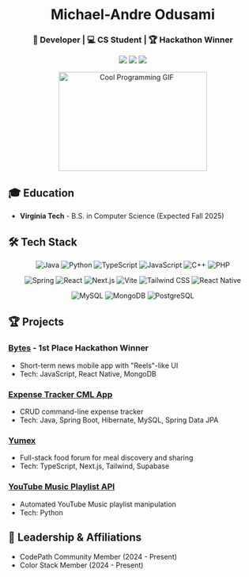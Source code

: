 <div align="center">

# Michael-Andre Odusami

### 🚀 Developer | 💻 CS Student | 🏆 Hackathon Winner

[<img src="https://img.shields.io/badge/LinkedIn-0077B5?style=for-the-badge&logo=linkedin&logoColor=white" />](https://www.linkedin.com/in/odusami03/)
[<img src="https://img.shields.io/badge/GitHub-100000?style=for-the-badge&logo=github&logoColor=white" />](https://github.com/modusami)
[<img src="https://img.shields.io/badge/Email-D14836?style=for-the-badge&logo=gmail&logoColor=white" />](mailto:modusami03@gmail.com)

<img src="https://media0.giphy.com/media/Mj0gk1wnekXC0/giphy.gif?cid=6c09b9523zyethcayfrj4n0yseqkqf6n6qvswn4t9ct8n40m&ep=v1_gifs_search&rid=giphy.gif&ct=g" alt="Cool Programming GIF" width="300" height="200">

</div>

## 🎓 Education

- **Virginia Tech** - B.S. in Computer Science (Expected Fall 2025)

## 🛠 Tech Stack

<div align="center">

![Java](https://img.shields.io/badge/-Java-007396?style=flat-square&logo=java&logoColor=white)
![Python](https://img.shields.io/badge/-Python-3776AB?style=flat-square&logo=python&logoColor=white)
![TypeScript](https://img.shields.io/badge/-TypeScript-3178C6?style=flat-square&logo=typescript&logoColor=white)
![JavaScript](https://img.shields.io/badge/-JavaScript-F7DF1E?style=flat-square&logo=javascript&logoColor=black)
![C++](https://img.shields.io/badge/-C++-00599C?style=flat-square&logo=c%2B%2B&logoColor=white)
![PHP](https://img.shields.io/badge/-PHP-777BB4?style=flat-square&logo=php&logoColor=white)

![Spring](https://img.shields.io/badge/-Spring-6DB33F?style=flat-square&logo=spring&logoColor=white)
![React](https://img.shields.io/badge/-React-61DAFB?style=flat-square&logo=react&logoColor=black)
![Next.js](https://img.shields.io/badge/-Next.js-000000?style=flat-square&logo=next.js&logoColor=white)
![Vite](https://img.shields.io/badge/-Vite-646CFF?style=flat-square&logo=vite&logoColor=white)
![Tailwind CSS](https://img.shields.io/badge/-Tailwind_CSS-38B2AC?style=flat-square&logo=tailwind-css&logoColor=white)
![React Native](https://img.shields.io/badge/-React_Native-61DAFB?style=flat-square&logo=react&logoColor=black)

![MySQL](https://img.shields.io/badge/-MySQL-4479A1?style=flat-square&logo=mysql&logoColor=white)
![MongoDB](https://img.shields.io/badge/-MongoDB-47A248?style=flat-square&logo=mongodb&logoColor=white)
![PostgreSQL](https://img.shields.io/badge/-PostgreSQL-336791?style=flat-square&logo=postgresql&logoColor=white)

</div>

## 🏆 Projects

### [Bytes](project-link-here) - 1st Place Hackathon Winner
- Short-term news mobile app with "Reels"-like UI
- Tech: JavaScript, React Native, MongoDB

### [Expense Tracker CML App](project-link-here)
- CRUD command-line expense tracker
- Tech: Java, Spring Boot, Hibernate, MySQL, Spring Data JPA

### [Yumex](project-link-here)
- Full-stack food forum for meal discovery and sharing
- Tech: TypeScript, Next.js, Tailwind, Supabase

### [YouTube Music Playlist API](project-link-here)
- Automated YouTube Music playlist manipulation
- Tech: Python

## 🌟 Leadership & Affiliations

- CodePath Community Member (2024 - Present)
- Color Stack Member (2024 - Present)

<div align="center">

